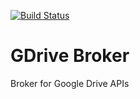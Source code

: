 [![Build Status](https://travis-ci.org/anant-sharma/gdrive-broker.svg?branch=master)](https://travis-ci.org/anant-sharma/gdrive-broker)

# GDrive Broker

Broker for Google Drive APIs
